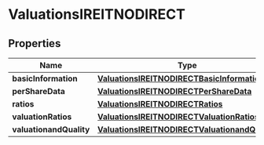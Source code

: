 

# ValuationsIREITNODIRECT


## Properties

| Name | Type | Description | Notes |
|------------ | ------------- | ------------- | -------------|
|**basicInformation** | [**ValuationsIREITNODIRECTBasicInformation**](ValuationsIREITNODIRECTBasicInformation.md) |  |  [optional] |
|**perShareData** | [**ValuationsIREITNODIRECTPerShareData**](ValuationsIREITNODIRECTPerShareData.md) |  |  [optional] |
|**ratios** | [**ValuationsIREITNODIRECTRatios**](ValuationsIREITNODIRECTRatios.md) |  |  [optional] |
|**valuationRatios** | [**ValuationsIREITNODIRECTValuationRatios**](ValuationsIREITNODIRECTValuationRatios.md) |  |  [optional] |
|**valuationandQuality** | [**ValuationsIREITNODIRECTValuationandQuality**](ValuationsIREITNODIRECTValuationandQuality.md) |  |  [optional] |



